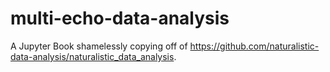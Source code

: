 # multi-echo-data-analysis
A Jupyter Book shamelessly copying off of https://github.com/naturalistic-data-analysis/naturalistic_data_analysis.
